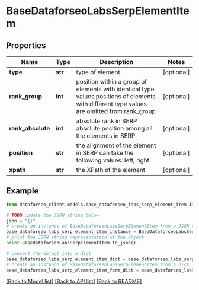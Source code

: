 # BaseDataforseoLabsSerpElementItem


## Properties

Name | Type | Description | Notes
------------ | ------------- | ------------- | -------------
**type** | **str** | type of element | [optional] 
**rank_group** | **int** | position within a group of elements with identical type values positions of elements with different type values are omitted from rank_group | [optional] 
**rank_absolute** | **int** | absolute rank in SERP absolute position among all the elements in SERP | [optional] 
**position** | **str** | the alignment of the element in SERP can take the following values: left, right | [optional] 
**xpath** | **str** | the XPath of the element | [optional] 

## Example

```python
from dataforseo_client.models.base_dataforseo_labs_serp_element_item import BaseDataforseoLabsSerpElementItem

# TODO update the JSON string below
json = "{}"
# create an instance of BaseDataforseoLabsSerpElementItem from a JSON string
base_dataforseo_labs_serp_element_item_instance = BaseDataforseoLabsSerpElementItem.from_json(json)
# print the JSON string representation of the object
print BaseDataforseoLabsSerpElementItem.to_json()

# convert the object into a dict
base_dataforseo_labs_serp_element_item_dict = base_dataforseo_labs_serp_element_item_instance.to_dict()
# create an instance of BaseDataforseoLabsSerpElementItem from a dict
base_dataforseo_labs_serp_element_item_form_dict = base_dataforseo_labs_serp_element_item.from_dict(base_dataforseo_labs_serp_element_item_dict)
```
[[Back to Model list]](../README.md#documentation-for-models) [[Back to API list]](../README.md#documentation-for-api-endpoints) [[Back to README]](../README.md)


